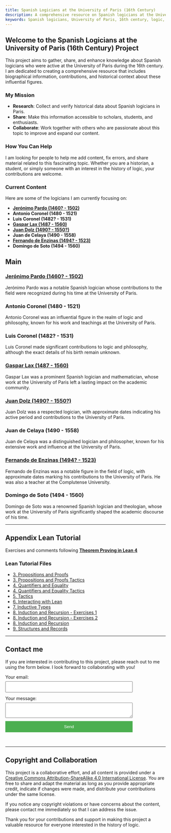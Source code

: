 ```yaml
---
title: Spanish Logicians at the University of Paris (16th Century)
description: A comprehensive resource on Spanish logicians at the University of Paris during the 16th century.
keywords: Spanish logicians, University of Paris, 16th century, logic, history of logic, medieval logic, renaissance logic, Jerónimo Pardo, Antonio Coronel, Luis Coronel, Gaspar Lax, Juan Dolz, Juan de Celaya, Fernando de Enzinas, Fernando de Encinas, Domingo de Soto
---
```


## Welcome to the Spanish Logicians at the University of Paris (16th Century) Project

This project aims to gather, share, and enhance knowledge about Spanish logicians who were active at the University of Paris during the 16th century. I am dedicated to creating a comprehensive resource that includes biographical information, contributions, and historical context about these influential figures.

### My Mission

- **Research**: Collect and verify historical data about Spanish logicians in Paris.
- **Share**: Make this information accessible to scholars, students, and enthusiasts.
- **Collaborate**: Work together with others who are passionate about this topic to improve and expand our content.

### How You Can Help

I am looking for people to help me add content, fix errors, and share material related to this fascinating topic. Whether you are a historian, a student, or simply someone with an interest in the history of logic, your contributions are welcome.

### Current Content

Here are some of the logicians I am currently focusing on:

- **[Jerónimo Pardo (1460? - 1502)](#jerónimo-pardo-1460---1502)**
- **Antonio Coronel (1480 - 1521)**
- **Luis Coronel (1482? - 1531)**
- **[Gaspar Lax (1487 - 1560)](#gaspar-lax-1487---1560)**
- **[Juan Dolz (1490? - 1550?)](#juan-dolz-1490---1550)**
- **Juan de Celaya (1490 - 1558)**
- **[Fernando de Enzinas (1494? - 1523)](#fernando-de-enzinas-1494---1523)**
- **Domingo de Soto (1494 - 1560)**

## Main 
### [Jerónimo Pardo (1460? - 1502)](philosophers/Jeronimo-Pardo.md)
Jerónimo Pardo was a notable Spanish logician whose contributions to the field were recognized during his time at the University of Paris.

### Antonio Coronel (1480 - 1521)
Antonio Coronel was an influential figure in the realm of logic and philosophy, known for his work and teachings at the University of Paris.

### Luis Coronel (1482? - 1531)
Luis Coronel made significant contributions to logic and philosophy, although the exact details of his birth remain unknown.

### [Gaspar Lax (1487 - 1560)](philosophers/Gaspar-Lax.md)
Gaspar Lax was a prominent Spanish logician and mathematician, whose work at the University of Paris left a lasting impact on the academic community.

### [Juan Dolz (1490? - 1550?)](philosophers/Juan-Dolz-del-Castellar.md)
Juan Dolz was a respected logician, with approximate dates indicating his active period and contributions to the University of Paris.

### Juan de Celaya (1490 - 1558)
Juan de Celaya was a distinguished logician and philosopher, known for his extensive work and influence at the University of Paris.

### [Fernando de Enzinas (1494? - 1523)](philosophers/Fernando-de-Enzinas.md)
Fernando de Enzinas was a notable figure in the field of logic, with approximate dates marking his contributions to the University of Paris. He was also a teacher at the Complutense University.

### Domingo de Soto (1494 - 1560)
Domingo de Soto was a renowned Spanish logician and theologian, whose work at the University of Paris significantly shaped the academic discourse of his time.

---
## Appendix Lean Tutorial

Exercises and comments following **[Theorem Proving in Lean 4](#https://leanprover.github.io/theorem_proving_in_lean4/)**

### Lean Tutorial Files

- [3. Propositions and Proofs](Lean_tutorial/3.%20Propositions%20and%20Proofs.lean)
- [3. Propositions and Proofs Tactics](Lean_tutorial/3.%20Propositions%20and%20Proofs%20Tactics.lean)
- [4. Quantifiers and Equality](Lean_tutorial/4.%20Quantifiers%20and%20equality.lean)
- [4. Quantifiers and Equality Tactics](Lean_tutorial/4.%20Quantifiers%20and%20equality%20Tactics.lean)
- [5. Tactics](Lean_tutorial/5.%20Tactics.lean)
- [6. Interacting with Lean](Lean_tutorial/6.%20Interacting%20with%20Lean.lean)
- [7. Inductive Types](Lean_tutorial/7.%20Inductive%20Types.lean)
- [8. Induction and Recursion - Exercises 1](Lean_tutorial/8.%20Induction%20and%20Recursion%20-%20exercises%201.lean)
- [8. Induction and Recursion - Exercises 2](Lean_tutorial/8.%20Induction%20and%20Recursion%20-%20exercises%202.lean)
- [8. Induction and Recursion](Lean_tutorial/8.%20Induction%20and%20Recursion.lean)
- [9. Structures and Records](Lean_tutorial/9.%20Structures%20and%20Records.lean)
---

## Contact me

If you are interested in contributing to this project, please reach out to me using the form below. I look forward to collaborating with you!

<form
  action="https://formspree.io/f/myzkazvk"
  method="POST"
  style="display: flex; flex-direction: column; max-width: 400px;"
>
  <label style="margin-bottom: 10px;">
    Your email:
    <input type="email" name="email" required style="width: 100%; padding: 8px; margin-top: 5px;">
  </label>
  <label style="margin-bottom: 10px;">
    Your message:
    <textarea name="message" required style="width: 100%; padding: 8px; margin-top: 5px;"></textarea>
  </label>
  <button type="submit" style="padding: 10px; background-color: #4CAF50; color: white; border: none; cursor: pointer;">Send</button>
</form>

<br>

---

## Copyright and Collaboration

This project is a collaborative effort, and all content is provided under a [Creative Commons Attribution-ShareAlike 4.0 International License](https://creativecommons.org/licenses/by-sa/4.0/). You are free to share and adapt the material as long as you provide appropriate credit, indicate if changes were made, and distribute your contributions under the same license.

If you notice any copyright violations or have concerns about the content, please contact me immediately so that I can address the issue.

Thank you for your contributions and support in making this project a valuable resource for everyone interested in the history of logic.
